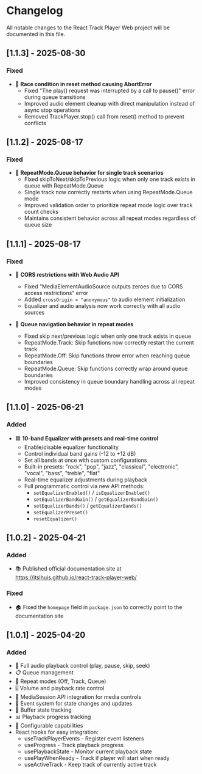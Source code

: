 # Changelog

All notable changes to the React Track Player Web project will be documented in this file.

## [1.1.3] - 2025-08-30

### Fixed

- 🚧 **Race condition in reset method causing AbortError**
  - Fixed "The play() request was interrupted by a call to pause()" error during queue transitions
  - Improved audio element cleanup with direct manipulation instead of async stop operations
  - Removed TrackPlayer.stop() call from reset() method to prevent conflicts

## [1.1.2] - 2025-08-17

### Fixed

- 🔁 **RepeatMode.Queue behavior for single track scenarios**
  - Fixed skipToNext/skipToPrevious logic when only one track exists in queue with RepeatMode.Queue
  - Single track now correctly restarts when using RepeatMode.Queue mode
  - Improved validation order to prioritize repeat mode logic over track count checks
  - Maintains consistent behavior across all repeat modes regardless of queue size

## [1.1.1] - 2025-08-17

### Fixed

- 🔧 **CORS restrictions with Web Audio API**

  - Fixed "MediaElementAudioSource outputs zeroes due to CORS access restrictions" error
  - Added `crossOrigin = "anonymous"` to audio element initialization
  - Equalizer and audio analysis now work correctly with all audio sources

- 🎵 **Queue navigation behavior in repeat modes**
  - Fixed skip next/previous logic when only one track exists in queue
  - RepeatMode.Track: Skip functions now correctly restart the current track
  - RepeatMode.Off: Skip functions throw error when reaching queue boundaries
  - RepeatMode.Queue: Skip functions correctly wrap around queue boundaries
  - Improved consistency in queue boundary handling across all repeat modes

## [1.1.0] - 2025-06-21

### Added

- 🟦 **10-band Equalizer with presets and real-time control**
  - Enable/disable equalizer functionality
  - Control individual band gains (-12 to +12 dB)
  - Set all bands at once with custom configurations
  - Built-in presets: "rock", "pop", "jazz", "classical", "electronic", "vocal", "bass", "treble",
    "flat"
  - Real-time equalizer adjustments during playback
  - Full programmatic control via new API methods:
    - `setEqualizerEnabled()` / `isEqualizerEnabled()`
    - `setEqualizerBandGain()` / `getEqualizerBandGain()`
    - `setEqualizerBands()` / `getEqualizerBands()`
    - `setEqualizerPreset()`
    - `resetEqualizer()`

## [1.0.2] - 2025-04-21

### Added

- 📚 Published official documentation site at https://itslhuis.github.io/react-track-player-web/

### Fixed

- 🏠 Fixed the `homepage` field in `package.json` to correctly point to the documentation site

## [1.0.1] - 2025-04-20

### Added

- 🎵 Full audio playback control (play, pause, skip, seek)
- 📋 Queue management
- 🔁 Repeat modes (Off, Track, Queue)
- 🎚️ Volume and playback rate control
- 📱 MediaSession API integration for media controls
- 🔄 Event system for state changes and updates
- 🌊 Buffer state tracking
- 📊 Playback progress tracking
- 🔧 Configurable capabilities
- React hooks for easy integration:
  - useTrackPlayerEvents - Register event listeners
  - useProgress - Track playback progress
  - usePlaybackState - Monitor current playback state
  - usePlayWhenReady - Track if player will start when ready
  - useActiveTrack - Keep track of currently active track
